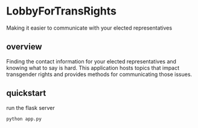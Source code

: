 # LobbyForTransRights
Making it easier to communicate with your elected representatives 

## overview
Finding the contact information for your elected representatives and knowing what to say is hard. This application hosts topics that impact transgender rights and provides methods for communicating those issues.

## quickstart
run the flask server 

```
python app.py
```
